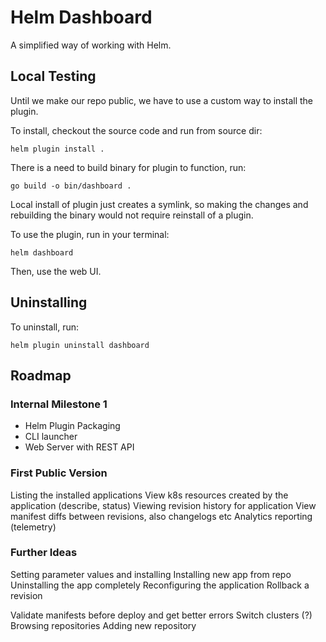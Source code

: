 # Helm Dashboard

A simplified way of working with Helm.

## Local Testing

Until we make our repo public, we have to use a custom way to install the plugin.

To install, checkout the source code and run from source dir:
```shell
helm plugin install .
```

There is a need to build binary for plugin to function, run:
```shell
go build -o bin/dashboard .
```

Local install of plugin just creates a symlink, so making the changes and rebuilding the binary would not require reinstall of a plugin.

To use the plugin, run in your terminal:
```shell
helm dashboard
```

Then, use the web UI. 

## Uninstalling

To uninstall, run:
```shell
helm plugin uninstall dashboard
```


## Roadmap

### Internal Milestone 1
- Helm Plugin Packaging
- CLI launcher
- Web Server with REST API


### First Public Version
Listing the installed applications
View k8s resources created by the application (describe, status)
Viewing revision history for application
View manifest diffs between revisions, also changelogs etc
Analytics reporting (telemetry)

### Further Ideas
Setting parameter values and installing
Installing new app from repo
Uninstalling the app completely
Reconfiguring the application
Rollback a revision

Validate manifests before deploy and get better errors
Switch clusters (?)
Browsing repositories
Adding new repository
